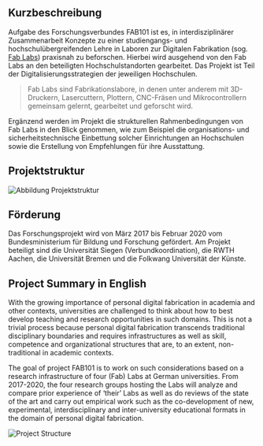 ## Kurzbeschreibung

Aufgabe des Forschungsverbundes FAB101 ist es, in interdisziplinärer Zusammenarbeit Konzepte zu einer studiengangs- und hochschulübergreifenden Lehre in Laboren zur Digitalen Fabrikation (sog. [Fab Labs](https://de.wikipedia.org/wiki/FabLab)) praxisnah zu beforschen. Hierbei wird ausgehend von den Fab Labs an den beteiligten Hochschulstandorten gearbeitet. Das Projekt ist Teil der Digitalisierungsstrategien der jeweiligen Hochschulen.

> Fab Labs sind Fabrikationslabore, in denen unter anderem mit 3D-Druckern, Lasercuttern, Plottern, CNC-Fräsen und Mikrocontrollern gemeinsam gelernt, gearbeitet und geforscht wird.

Ergänzend werden im Projekt die strukturellen Rahmenbedingungen von Fab Labs in den Blick genommen, wie zum Beispiel die organisations- und sicherheitstechnische Einbettung solcher Einrichtungen an Hochschulen sowie die Erstellung von Empfehlungen für ihre Ausstattung.

## Projektstruktur

![Abbildung Projektstruktur](/images/fab101-overview.png)

## Förderung
Das Forschungsprojekt wird von März 2017 bis Februar 2020 vom Bundesministerium für Bildung und Forschung gefördert. Am Projekt beteiligt sind die Universität Siegen (Verbundkoordination), die RWTH Aachen, die Universität Bremen und die Folkwang Universität der Künste.

## Project Summary in English

With the growing importance of personal digital fabrication in academia and other contexts, universities are challenged to think about how to best develop teaching and research opportunities in such domains. This is not a trivial process because personal digital fabrication transcends traditional disciplinary boundaries and requires infrastructures as well as skill, competence and organizational structures that are, to an extent, non-traditional in academic contexts.

The goal of project FAB101 is to work on such considerations based on a research infrastructure of four (Fab) Labs at German universities. From 2017-2020, the four research groups hosting the Labs will analyze and compare prior experience of ‘their’ Labs as well as do reviews of the state of the art and carry out empirical work such as the co-development of new, experimental, interdisciplinary and inter-university educational formats in the domain of personal digital fabrication.

![Project Structure](/images/fab101-overview-en.png)
